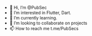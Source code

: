 - 👋 Hi, I’m @PubSec
- 👀 I’m interested in Flutter, Dart.
- 🌱 I’m currently learning.
- 💞️ I’m looking to collaborate on projects
- 📫 How to reach me t.me/PubSecs

<!---
PubSec/PubSec is a ✨ special ✨ repository because its `README.md` (this file) appears on your GitHub profile.
You can click the Preview link to take a look at your changes.
--->
